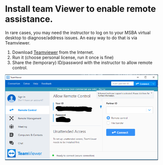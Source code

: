 # Install team Viewer to enable remote assistance.

In rare cases, you may need the instructor to log on to your MSBA virtual desktop to diagnose/address issues. An easy way to do that is via Teamviewer. 

1. Download [Teamviewer](https://www.teamviewer.com/en-us/) from the Internet.
2. Run it (choose personal license, run it once is fine)
3. Share the (temporary) ID/password with the instructor to allow remote control. 

![Teamviewer](img/teamviewer.png)